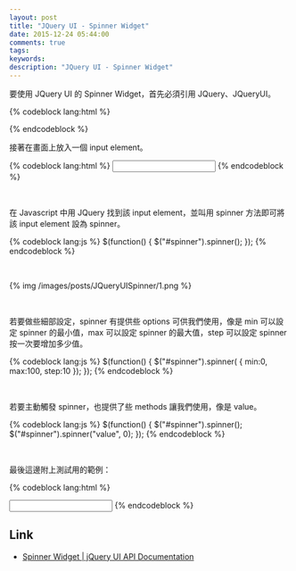 ```yaml
---
layout: post
title: "JQuery UI - Spinner Widget"
date: 2015-12-24 05:44:00
comments: true
tags: 
keywords: 
description: "JQuery UI - Spinner Widget"
---
```


要使用 JQuery UI 的 Spinner Widget，首先必須引用 JQuery、JQueryUI。  

<!-- More -->

{% codeblock lang:html %}
<link rel="stylesheet" href="http://apps.bdimg.com/libs/jqueryui/1.10.4/css/jquery-ui.min.css">
<script src="http://apps.bdimg.com/libs/jquery/1.10.2/jquery.min.js"></script>
<script src="http://apps.bdimg.com/libs/jqueryui/1.10.4/jquery-ui.min.js"></script>
<link rel="stylesheet" href="jqueryui/style.css">
{% endcodeblock %}

<br/>


接著在畫面上放入一個 input element。  

{% codeblock lang:html %}
<input id="spinner">
{% endcodeblock %}

<br/>


在 Javascript 中用 JQuery 找到該 input element，並叫用 spinner 方法即可將該 input element 設為 spinner。  

{% codeblock lang:js %}
$(function() {
  $("#spinner").spinner();
});
{% endcodeblock %}

<br/>


{% img /images/posts/JQueryUISpinner/1.png %}

<br/>


若要做些細部設定，spinner 有提供些 options 可供我們使用，像是 min 可以設定  spinner 的最小值，max 可以設定 spinner 的最大值，step 可以設定 spinner 按一次要增加多少值。  

{% codeblock lang:js %}
$(function() {
  $("#spinner").spinner(
  {
      min:0,
      max:100,
      step:10
  });
});
{% endcodeblock %}

<br/>


若要主動觸發 spinner，也提供了些 methods 讓我們使用，像是 value。  

{% codeblock lang:js %}
$(function() {
  $("#spinner").spinner();
  $("#spinner").spinner("value", 0);
});
{% endcodeblock %}

<br/>


最後這邊附上測試用的範例：   

{% codeblock lang:html %}
<!doctype html>
<html lang="en">
<head>
  <link rel="stylesheet" href="http://apps.bdimg.com/libs/jqueryui/1.10.4/css/jquery-ui.min.css">
  <script src="http://apps.bdimg.com/libs/jquery/1.10.2/jquery.min.js"></script>
  <script src="http://apps.bdimg.com/libs/jqueryui/1.10.4/jquery-ui.min.js"></script>
  <link rel="stylesheet" href="jqueryui/style.css">
  <script>
  $(function() {
    $("#spinner").spinner(
    {
    	min:0,
        max:100,
        step:10
    });
    $("#spinner").spinner("value", 0);
  });
  </script>
</head>
<body>

<input id="spinner">

</body>
</html>     
{% endcodeblock %}


Link
----
* [Spinner Widget | jQuery UI API Documentation](http://api.jqueryui.com/spinner/#event-change)
